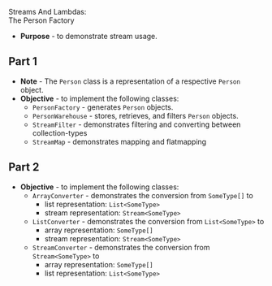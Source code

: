 Streams And Lambdas:<br>The Person Factory
* **Purpose** - to demonstrate stream usage.

## Part 1
* **Note** - The `Person` class is a representation of a respective `Person` object.
* **Objective** - to implement the following classes:
	* `PersonFactory` - generates `Person` objects.
	* `PersonWarehouse` - stores, retrieves, and filters `Person` objects.
	* `StreamFilter` - demonstrates filtering and converting between collection-types
	* `StreamMap` - demonstrates mapping and flatmapping

## Part 2
* **Objective** - to implement the following classes:
	* `ArrayConverter` - demonstrates the conversion from `SomeType[]` to
		* list representation: `List<SomeType>`
		* stream representation: `Stream<SomeType>`
	* `ListConverter` - demonstrates the conversion from `List<SomeType>` to
		* array representation: `SomeType[]`
		* stream representation: `Stream<SomeType>`
	* `StreamConverter` - demonstrates the conversion from `Stream<SomeType>` to
		* array representation: `SomeType[]`
		* list representation: `List<SomeType>`

